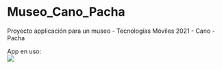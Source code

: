 # Museo_Cano_Pacha
Proyecto applicación para un museo - Tecnologías Móviles 2021 - Cano - Pacha

App en uso: <br>
![](GIF.gif)
